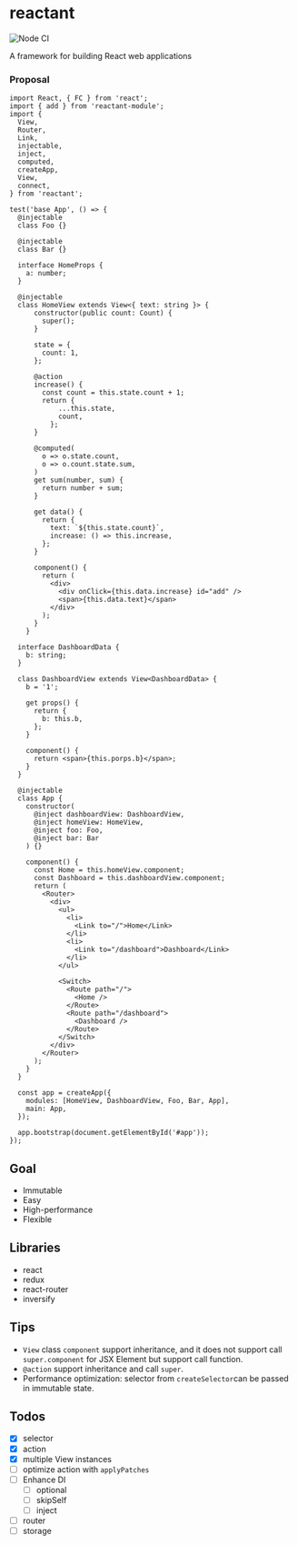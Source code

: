 # reactant

![Node CI](https://github.com/unadlib/reactant/workflows/Node%20CI/badge.svg)

A framework for building React web applications

### Proposal

```tsx
import React, { FC } from 'react';
import { add } from 'reactant-module';
import {
  View,
  Router,
  Link,
  injectable,
  inject,
  computed,
  createApp,
  View,
  connect,
} from 'reactant';

test('base App', () => {
  @injectable
  class Foo {}

  @injectable
  class Bar {}

  interface HomeProps {
    a: number;
  }

  @injectable
  class HomeView extends View<{ text: string }> {
      constructor(public count: Count) {
        super();
      }

      state = {
        count: 1,
      };

      @action
      increase() {
        const count = this.state.count + 1;
        return {
            ...this.state,
            count,
          };
      }

      @computed(
        o => o.state.count,
        o => o.count.state.sum,
      )
      get sum(number, sum) {
        return number + sum;
      }

      get data() {
        return {
          text: `${this.state.count}`,
          increase: () => this.increase,
        };
      }

      component() {
        return (
          <div>
            <div onClick={this.data.increase} id="add" />
            <span>{this.data.text}</span>
          </div>
        );
      }
    }

  interface DashboardData {
    b: string;
  }

  class DashboardView extends View<DashboardData> {
    b = '1';

    get props() {
      return {
        b: this.b,
      };
    }

    component() {
      return <span>{this.porps.b}</span>;
    }
  }

  @injectable
  class App {
    constructor(
      @inject dashboardView: DashboardView,
      @inject homeView: HomeView,
      @inject foo: Foo,
      @inject bar: Bar
    ) {}

    component() {
      const Home = this.homeView.component;
      const Dashboard = this.dashboardView.component;
      return (
        <Router>
          <div>
            <ul>
              <li>
                <Link to="/">Home</Link>
              </li>
              <li>
                <Link to="/dashboard">Dashboard</Link>
              </li>
            </ul>

            <Switch>
              <Route path="/">
                <Home />
              </Route>
              <Route path="/dashboard">
                <Dashboard />
              </Route>
            </Switch>
          </div>
        </Router>
      );
    }
  }

  const app = createApp({
    modules: [HomeView, DashboardView, Foo, Bar, App],
    main: App,
  });

  app.bootstrap(document.getElementById('#app'));
});
```

## Goal

* Immutable
* Easy
* High-performance
* Flexible

## Libraries

* react
* redux
* react-router
* inversify

## Tips

* `View` class `component` support inheritance, and it does not support call `super.component` for JSX Element but support call function.
* `@action` support inheritance and call `super`.
* Performance optimization: selector from `createSelector`can be passed in immutable state.

## Todos

- [x] selector
- [x] action
- [x] multiple View instances
- [ ] optimize action with `applyPatches`
- [ ] Enhance DI
  - [ ] optional
  - [ ] skipSelf
  - [ ] inject
- [ ] router
- [ ] storage
